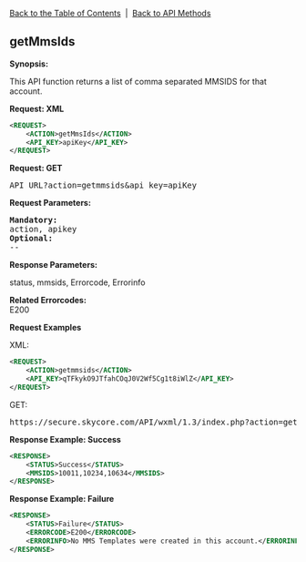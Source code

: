 <a href="/1.3/README.md">Back to the Table of Contents</a>&nbsp;&nbsp;|&nbsp;&nbsp;<a href="API_METHODS.md">Back to API Methods</a>
<h2>getMmsIds</h2>
<strong>Synopsis:</strong>

This API function returns a list of comma separated MMSIDS for that account.

<strong>Request: XML</strong>
```xml
<REQUEST>
    <ACTION>getMmsIds</ACTION>
    <API_KEY>apiKey</API_KEY>
</REQUEST>
```

<strong>Request: GET</strong>
<pre>API_URL?action=getmmsids&amp;api_key=apiKey</pre>

<strong>Request Parameters:</strong>
<pre><strong>Mandatory:</strong>
action, apikey
<strong>Optional:</strong>
--
</pre>

<strong>Response Parameters:</strong>

status, mmsids, Errorcode, Errorinfo

<strong>Related Errorcodes:</strong>  
E200

<strong>Request Examples</strong>

XML:
```xml
<REQUEST>
    <ACTION>getmmsids</ACTION>
    <API_KEY>qTFkykO9JTfahCOqJ0V2Wf5Cg1t8iWlZ</API_KEY>    
</REQUEST>
```

GET:
<pre>https://secure.skycore.com/API/wxml/1.3/index.php?action=getmmsids&api_key=qTFkykO9JTfahCOqJ0V2Wf5Cg1t8iWlZ</pre>

<strong>Response Example: Success</strong>
```xml
<RESPONSE>
    <STATUS>Success</STATUS>
    <MMSIDS>10011,10234,10634</MMSIDS>
</RESPONSE>
```

<strong>Response Example: Failure</strong>
```xml
<RESPONSE>
    <STATUS>Failure</STATUS>
    <ERRORCODE>E200</ERRORCODE>
    <ERRORINFO>No MMS Templates were created in this account.</ERRORINFO>
</RESPONSE>
```
